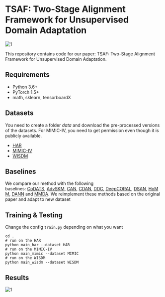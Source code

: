 # TSAF: Two-Stage Alignment Framework for Unsupervised Domain Adaptation

![1](http://i.iamlj.com/win/20221121161620.png)

This repository contains code for our paper: TSAF: Two-Stage Alignment Framework for Unsupervised Domain Adaptation.

## Requirements

- Python 3.6+
- PyTorch 1.5+
- math, sklearn, tensorboardX

## Datasets

You need to create a folder *data* and download the pre-processed versions of the datasets. For MIMIC-IV, you need to get permission even though it is publicly available.

- [HAR](https://researchdata.ntu.edu.sg/dataset.xhtml?persistentId=doi:10.21979/N9/0SYHTZ)
- [MIMIC-IV](https://physionet.org/content/mimiciv/0.4/)
- [WISDM](https://researchdata.ntu.edu.sg/dataset.xhtml?persistentId=doi:10.21979/N9/KJWE5B)

## Baselines

We compare our method with the following baselines: [CoDATS](https://dl.acm.org/doi/pdf/10.1145/3394486.3403228), [AdvSKM](https://www.ijcai.org/proceedings/2021/0378.pdf), [CAN](https://openaccess.thecvf.com/content_CVPR_2019/papers/Kang_Contrastive_Adaptation_Network_for_Unsupervised_Domain_Adaptation_CVPR_2019_paper.pdf), [CDAN](https://proceedings.neurips.cc/paper/2018/file/ab88b15733f543179858600245108dd8-Paper.pdf), [DDC](https://arxiv.org/pdf/1412.3474.pdf), [DeepCORAL](https://link.springer.com/chapter/10.1007/978-3-319-49409-8_35), [DSAN](https://ieeexplore.ieee.org/document/9085896), [HoMM](https://ojs.aaai.org/index.php/AAAI/article/view/5745), [DANN](http://link.springer.com/10.1007/978-3-319-58347-1_10) and [MMDA](https://arxiv.org/pdf/1901.00282.pdf).  We reimplement these methods based on the original paper and adapt to new dataset

## Training & Testing

Change the config `train.py` depending on what you want

``` shell
cd .
# run on the HAR
python main_har --dataset HAR
# run on the MIMIC-IV
python main_mimic --dataset MIMIC
# run on the WISDM
python main_wisdm --dataset WISDM
```

## Results

![1](http://i.iamlj.com/win/20221121171750.png)
